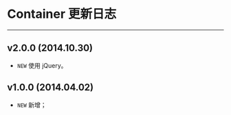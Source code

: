 # Container 更新日志
---

## v2.0.0 (2014.10.30)

- `NEW` 使用 jQuery。

## v1.0.0 (2014.04.02)

- `NEW` 新增；
